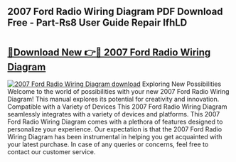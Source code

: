 ## 2007 Ford Radio Wiring Diagram PDF Download Free - Part-Rs8 User Guide Repair IfhLD

# <h2><a href="http://dfjuk2j.blite.top/?on=2007+Ford+Radio+Wiring+Diagram">🔗Download New 👉🔴 2007 Ford Radio Wiring Diagram</a></h2>

[![2007 Ford Radio Wiring Diagram download](https://i.imgur.com/lujVjoI.png)](http://dfjuk2j.blite.top/?on=2007+Ford+Radio+Wiring+Diagram)
Exploring New Possibilities Welcome to the world of possibilities with your new 2007 Ford Radio Wiring Diagram! This manual explores its potential for creativity and innovation. Compatible with a Variety of Devices This 2007 Ford Radio Wiring Diagram seamlessly integrates with a variety of devices and platforms. This 2007 Ford Radio Wiring Diagram comes with a plethora of features designed to personalize your experience. Our expectation is that the 2007 Ford Radio Wiring Diagram has been instrumental in helping you get acquainted with your latest purchase. In case of any queries or concerns, feel free to contact our customer service.
